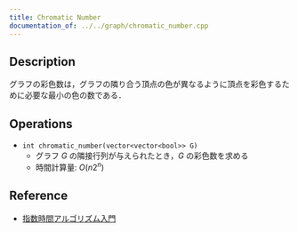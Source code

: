 ```yaml
---
title: Chromatic Number
documentation_of: ../../graph/chromatic_number.cpp
---
```


## Description

グラフの彩色数は，グラフの隣り合う頂点の色が異なるように頂点を彩色するために必要な最小の色の数である．

## Operations

- `int chromatic_number(vector<vector<bool>> G)`
    - グラフ $G$ の隣接行列が与えられたとき，$G$ の彩色数を求める
    - 時間計算量: $O(n 2^n)$

## Reference

- [指数時間アルゴリズム入門](https://www.slideshare.net/wata_orz/ss-12131479)